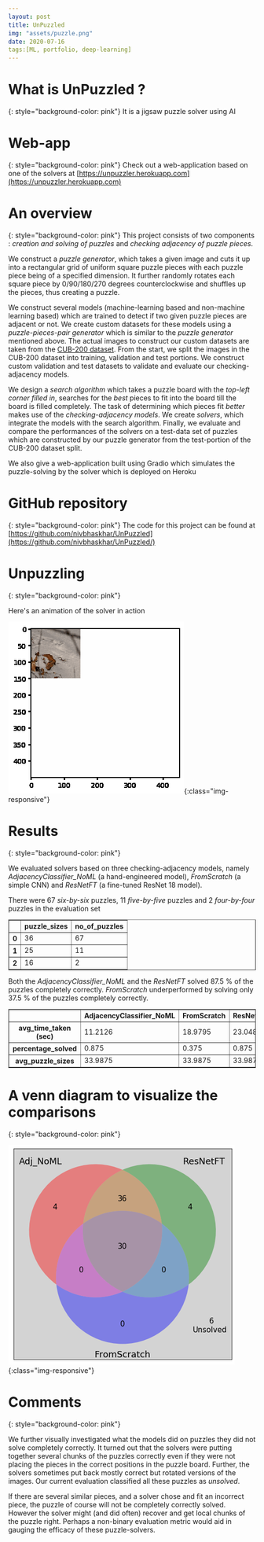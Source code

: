 ```yaml
---
layout: post
title: UnPuzzled
img: "assets/puzzle.png"
date: 2020-07-16
tags:[ML, portfolio, deep-learning]
---
```


# What is UnPuzzled ?
{: style="background-color: pink"}
It is a jigsaw puzzle solver using AI


# Web-app
{: style="background-color: pink"}
Check out a web-application based on one of the solvers at [https://unpuzzler.herokuapp.com](https://unpuzzler.herokuapp.com)

# An overview
{: style="background-color: pink"}
This project consists of two components :  _creation and solving of puzzles_ and _checking adjacency of puzzle pieces_.

We construct a _puzzle generator_, which takes a given image and cuts it up into a rectangular grid of  uniform square puzzle pieces with each puzzle piece being of a specified dimension. It further randomly rotates each square piece by 0/90/180/270 degrees counterclockwise and shuffles up the pieces, thus creating a puzzle. 

We construct several models (machine-learning based and non-machine learning based) which are trained to detect if two given puzzle pieces are adjacent or not. We create custom datasets for these models using a _puzzle-pieces-pair generator_ which is similar to the _puzzle generator_ mentioned above. The actual images to construct our custom datasets are taken from the [CUB-200 dataset](http://www.vision.caltech.edu/visipedia-data/CUB-200-2011). From the start, we split the images in the CUB-200 dataset into training, validation and test portions. We construct custom validation and test datasets to validate and evaluate our checking-adjacency models.

We design a _search algorithm_ which takes a puzzle board with the _top-left corner filled in_, searches for the _best_ pieces to fit into the board till the board is filled completely. The task of determining which pieces fit _better_ makes use of the _checking-adjacency models_. We create _solvers_, which integrate the models with the search algorithm. Finally, we evaluate and compare the performances of the solvers on a test-data set of puzzles which are constructed by our puzzle generator from the test-portion of the CUB-200 dataset split.

We also give a web-application built using Gradio which simulates the puzzle-solving by the solver which is deployed on Heroku



# GitHub repository
{: style="background-color: pink"}
The code for this project can be found at [https://github.com/nivbhaskhar/UnPuzzled](https://github.com/nivbhaskhar/UnPuzzled/)



# Unpuzzling 
{: style="background-color: pink"}

Here's an animation of the solver in action

![Animation](/assets/solver_animation.gif){:class="img-responsive"} 


# Results
{: style="background-color: pink"}


We evaluated solvers based on three checking-adjacency models, namely _AdjacencyClassifier_NoML_ (a hand-engineered model), _FromScratch_ (a simple CNN) and _ResNetFT_ (a fine-tuned ResNet 18 model).



There were 67 _six-by-six_ puzzles, 11 _five-by-five_ puzzles and 2 _four-by-four_ puzzles in the evaluation set




<div>
<style scoped>
    .dataframe tbody tr th:only-of-type {
        vertical-align: middle;
    }

    .dataframe tbody tr th {
        vertical-align: top;
    }

    .dataframe thead th {
        text-align: right;
    }
</style>
<table border="1" class="dataframe">
  <thead>
    <tr style="text-align: right;">
      <th></th>
      <th>puzzle_sizes</th>
      <th>no_of_puzzles</th>
    </tr>
  </thead>
  <tbody>
    <tr>
      <th>0</th>
      <td>36</td>
      <td>67</td>
    </tr>
    <tr>
      <th>1</th>
      <td>25</td>
      <td>11</td>
    </tr>
    <tr>
      <th>2</th>
      <td>16</td>
      <td>2</td>
    </tr>
  </tbody>
</table>
</div>




Both the _AdjacencyClassifier_NoML_ and the _ResNetFT_ solved 87.5 % of the puzzles completely correctly. _FromScratch_ underperformed by solving only 37.5 % of the puzzles completely correctly.




<div>
<style scoped>
    .dataframe tbody tr th:only-of-type {
        vertical-align: middle;
    }

    .dataframe tbody tr th {
        vertical-align: top;
    }

    .dataframe thead th {
        text-align: right;
    }
</style>
<table border="1" class="dataframe">
  <thead>
    <tr style="text-align: right;">
      <th></th>
      <th>AdjacencyClassifier_NoML</th>
      <th>FromScratch</th>
      <th>ResNetFT</th>
    </tr>
  </thead>
  <tbody>
    <tr>
      <th>avg_time_taken (sec)</th>
      <td>11.2126</td>
      <td>18.9795</td>
      <td>23.0482</td>
    </tr>
    <tr>
      <th>percentage_solved</th>
      <td>0.875</td>
      <td>0.375</td>
      <td>0.875</td>
    </tr>
    <tr>
      <th>avg_puzzle_sizes</th>
      <td>33.9875</td>
      <td>33.9875</td>
      <td>33.9875</td>
    </tr>
  </tbody>
</table>
</div>



# A venn diagram to visualize the comparisons
{: style="background-color: pink"}


![Venn diagram](/assets/SolverComparisons_61_0.png){:class="img-responsive"} 



# Comments
{: style="background-color: pink"}


We further visually investigated what the models did on puzzles they did not solve completely correctly. It turned out that the solvers were putting together several chunks of the puzzles correctly even if they were not placing the pieces in the correct positions in the puzzle board. Further, the solvers sometimes put back mostly correct but rotated versions of the images. Our current evaluation classified all these puzzles as _unsolved_.


If there are several similar pieces, and a solver chose and fit an incorrect piece, the puzzle of course will not be completely correctly solved. However the solver might (and did often) recover and get local chunks of the puzzle right. Perhaps a non-binary evaluation metric would aid in gauging the efficacy of these puzzle-solvers.





